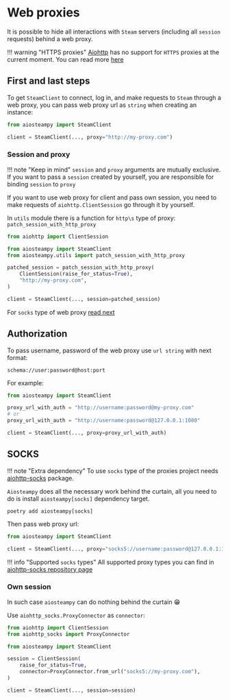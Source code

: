 # Web proxies

It is possible to hide all interactions with `Steam` servers (including all `session` requests) behind a web proxy.

!!! warning "HTTPS proxies"
    [Aiohttp](https://docs.aiohttp.org/en/stable/) has no support for `HTTPS` proxies at the current moment.
    You can read more [here](https://docs.aiohttp.org/en/stable/client_advanced.html#proxy-support)

## First and last steps

To get `SteamClient` to connect, log in, and make requests to `Steam` through a web proxy,
you can pass web proxy url as `string` when creating an instance:

```python
from aiosteampy import SteamClient

client = SteamClient(..., proxy="http://my-proxy.com")
```

### Session and proxy

!!! note "Keep in mind"
    `session` and `proxy` arguments are mutually exclusive. If you want to pass a `session` created by yourself,
    you are responsible for binding `session` to `proxy`

If you want to use web proxy for client and pass own session,
you need to make requests of `aiohttp.ClientSession` go through it by yourself. 

In `utils` module there is a function for `http\s` type of proxy: `patch_session_with_http_proxy`

```python
from aiohttp import ClientSession

from aiosteampy import SteamClient
from aiosteampy.utils import patch_session_with_http_proxy

patched_session = patch_session_with_http_proxy(
    ClientSession(raise_for_status=True),
    "http://my-proxy.com",
)

client = SteamClient(..., session=patched_session)
```

For `socks` type of web proxy [read next](#own-session)

## Authorization

To pass username, password of the web proxy use `url string` with next format:

`schema://user:password@host:port`

For example:

```python
from aiosteampy import SteamClient

proxy_url_with_auth = "http://username:password@my-proxy.com"
# or
proxy_url_with_auth = "http://username:password@127.0.0.1:1080"

client = SteamClient(..., proxy=proxy_url_with_auth)
```

## SOCKS

!!! note "Extra dependency"
    To use `socks` type of the proxies project needs
    [aiohttp-socks](https://github.com/romis2012/aiohttp-socks) package.

`Aiosteampy` does all the necessary work behind the curtain, all you need to do is install `aiosteampy[socks]` dependency
target.

```shell
poetry add aiosteampy[socks]
```

Then pass web proxy url:

```python
from aiosteampy import SteamClient

client = SteamClient(..., proxy="socks5://username:password@127.0.0.1:1080")
```

!!! info "Supported `socks` types"
    All supported proxy types you can find in [aiohttp-socks repository page](https://github.com/romis2012/aiohttp-socks)

### Own session

In such case `aiosteampy` can do nothing behind the curtain 😁

Use `aiohttp_socks.ProxyConnector` as `connector`:

```python
from aiohttp import ClientSession
from aiohttp_socks import ProxyConnector

from aiosteampy import SteamClient

session = ClientSession(
    raise_for_status=True,
    connector=ProxyConnector.from_url("socks5://my-proxy.com"),
)

client = SteamClient(..., session=session)
```
